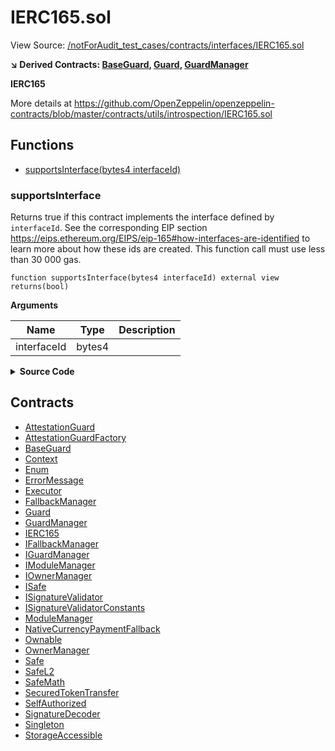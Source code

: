 # IERC165.sol

View Source: [/notForAudit_test_cases/contracts/interfaces/IERC165.sol](../notForAudit_test_cases/contracts/interfaces/IERC165.sol)

**↘ Derived Contracts: [BaseGuard](BaseGuard.md), [Guard](Guard.md), [GuardManager](GuardManager.md)**

**IERC165**

More details at https://github.com/OpenZeppelin/openzeppelin-contracts/blob/master/contracts/utils/introspection/IERC165.sol

## Functions

- [supportsInterface(bytes4 interfaceId)](#supportsinterface)

### supportsInterface

Returns true if this contract implements the interface defined by `interfaceId`.
See the corresponding EIP section
https://eips.ethereum.org/EIPS/eip-165#how-interfaces-are-identified
to learn more about how these ids are created.
This function call must use less than 30 000 gas.

```solidity
function supportsInterface(bytes4 interfaceId) external view
returns(bool)
```

**Arguments**

| Name        | Type   | Description |
| ----------- | ------ | ----------- |
| interfaceId | bytes4 |             |

<details>
	<summary><strong>Source Code</strong></summary>

```javascript
function supportsInterface(bytes4 interfaceId) external view returns (bool);
```

</details>

## Contracts

- [AttestationGuard](AttestationGuard.md)
- [AttestationGuardFactory](AttestationGuardFactory.md)
- [BaseGuard](BaseGuard.md)
- [Context](Context.md)
- [Enum](Enum.md)
- [ErrorMessage](ErrorMessage.md)
- [Executor](Executor.md)
- [FallbackManager](FallbackManager.md)
- [Guard](Guard.md)
- [GuardManager](GuardManager.md)
- [IERC165](IERC165.md)
- [IFallbackManager](IFallbackManager.md)
- [IGuardManager](IGuardManager.md)
- [IModuleManager](IModuleManager.md)
- [IOwnerManager](IOwnerManager.md)
- [ISafe](ISafe.md)
- [ISignatureValidator](ISignatureValidator.md)
- [ISignatureValidatorConstants](ISignatureValidatorConstants.md)
- [ModuleManager](ModuleManager.md)
- [NativeCurrencyPaymentFallback](NativeCurrencyPaymentFallback.md)
- [Ownable](Ownable.md)
- [OwnerManager](OwnerManager.md)
- [Safe](Safe.md)
- [SafeL2](SafeL2.md)
- [SafeMath](SafeMath.md)
- [SecuredTokenTransfer](SecuredTokenTransfer.md)
- [SelfAuthorized](SelfAuthorized.md)
- [SignatureDecoder](SignatureDecoder.md)
- [Singleton](Singleton.md)
- [StorageAccessible](StorageAccessible.md)
